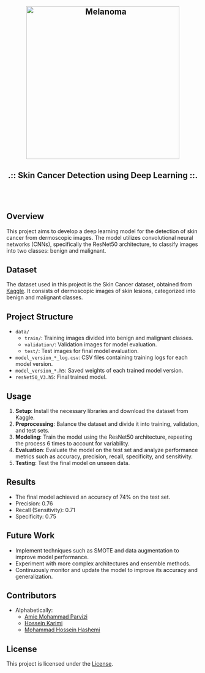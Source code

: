 <h2 align="center">
  <br>
  <a href="https://github.com/mrl-hsl"><img src="https://github.com/Awrsha/MRL-HSL-Humanoid-Robot-Projects/assets/89135083/be030efa-3400-432b-9e76-376f071daadf" alt="Melanoma" width="400"></a>
  <br>
  <b><h4 align="center">.:: Skin Cancer Detection using Deep Learning ::.</h4></b>
  <br>
</h2>

## Overview
This project aims to develop a deep learning model for the detection of skin cancer from dermoscopic images. The model utilizes convolutional neural networks (CNNs), specifically the ResNet50 architecture, to classify images into two classes: benign and malignant.

## Dataset
The dataset used in this project is the Skin Cancer dataset, obtained from [Kaggle](https://www.kaggle.com/amirmohammadparvizi/skin-canser-b584m584). It consists of dermoscopic images of skin lesions, categorized into benign and malignant classes.

## Project Structure
- `data/`
  - `train/`: Training images divided into benign and malignant classes.
  - `validation/`: Validation images for model evaluation.
  - `test/`: Test images for final model evaluation.
- `model_version_*_log.csv`: CSV files containing training logs for each model version.
- `model_version_*.h5`: Saved weights of each trained model version.
- `resNet50_V3.h5`: Final trained model.

## Usage
1. **Setup**: Install the necessary libraries and download the dataset from Kaggle.
2. **Preprocessing**: Balance the dataset and divide it into training, validation, and test sets.
3. **Modeling**: Train the model using the ResNet50 architecture, repeating the process 6 times to account for variability.
4. **Evaluation**: Evaluate the model on the test set and analyze performance metrics such as accuracy, precision, recall, specificity, and sensitivity.
5. **Testing**: Test the final model on unseen data.

## Results
- The final model achieved an accuracy of 74% on the test set.
- Precision: 0.76
- Recall (Sensitivity): 0.71
- Specificity: 0.75

## Future Work
- Implement techniques such as SMOTE and data augmentation to improve model performance.
- Experiment with more complex architectures and ensemble methods.
- Continuously monitor and update the model to improve its accuracy and generalization.

## Contributors
* Alphabetically:
  - [Amie Mohammad Parvizi](https://github.com/awrsha)
  - [Hossein Karimi](https://github.com/)
  - [Mohammad Hossein Hashemi](https://github.com/MHosseinHashemi)

## License
This project is licensed under the [License](https://github.com/MHosseinHashemi/Skin_Cancer#Apache-2.0-1-ov-file).
